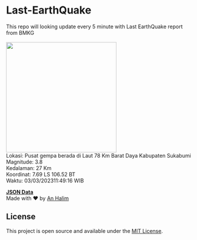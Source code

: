 # Last-EarthQuake
This repo will looking update every 5 minute with Last EarthQuake report from BMKG
<br>
<br>
<img src="https://ews.bmkg.go.id/TEWS/data/20230303114916.mmi.jpg?045143sidtnz9nzsoyrrv8f" width="300"/>
<br>
Lokasi: Pusat gempa berada di Laut 78 Km Barat Daya Kabupaten Sukabumi <br>
Magnitude: 3.8 <br>
Kedalaman: 27 Km <br>
Koordinat: 7.69 LS 106.52 BT <br>
Waktu: 03/03/202311:49:16 WIB <br>

<a href="./data/data.json">**JSON Data**</a>
<br>
Made with ❤️ by <a href="https://github.com/an-halim">An Halim</a>
## License

This project is open source and available under the [MIT License](LICENSE).
